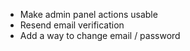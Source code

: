 

* Make admin panel actions usable
* Resend email verification
* Add a way to change email / password

